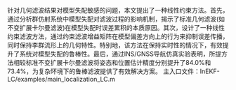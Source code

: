 针对几何滤波结果对模型失配敏感的问题，本文提出了一种线性约束方法。首先，通过分析群仿射系统中模型失配对滤波过程的影响机制，揭示了标准几何滤波(如不变扩展卡尔曼滤波)在模型失配时误差累积的本质原因。其次，设计了一种线性约束滤波方法，通过约束滤波增益矩阵在模型偏差方向上的行为来抑制误差传播，同时保持李群流形上的几何特性。特别地，该方法在保持实时性的情况下，有效提升了系统对模型失配的鲁棒性。最后，通过INS/GNSS导航仿真实验表明，所提方法相较标准不变扩展卡尔曼滤波将姿态和位置估计精度分别提升了84.0%和73.4%，为复杂环境下的鲁棒滤波提供了有效解决方案。
主入口文件：InEKF-LC/examples/main_localization_LC.m
